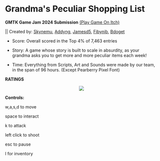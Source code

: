 # Grandma's Peculiar Shopping List

**GMTK Game Jam 2024 Submission** [(Play Game On Itch)](https://skynemu.itch.io/gpsl)

|| Created by: [Skynemu](https://github.com/SkylerGoh-dev), [Addyng](https://github.com/addyng), [Jamesd5](https://github.com/jamesd5V5), [Fibynib](https://github.com/RyanLCh), [Bdoget](https://github.com/bdoget)

- Score: Overall scored in the Top 4% of 7,463 entries

- Story: A game whose story is built to scale in absurdity, as your grandma asks you to get more and more peculiar items each week!

- Time: Everything from Scripts, Art and Sounds were made by our team, in the span of 96 hours. (Except Pearberry Pixel Font)

**RATINGS**
<p align="center">
  <img src="https://imgur.com/o4dcQ8E.png">
</p>

**Controls:**

w,a,s,d to move

space to interact

k to attack

left click to shoot

esc to pause 

I for inventory
